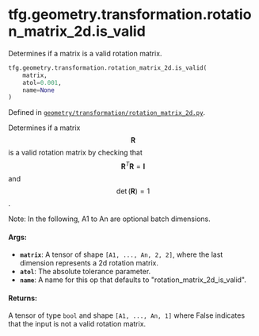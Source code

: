<div itemscope itemtype="http://developers.google.com/ReferenceObject">
<meta itemprop="name" content="tfg.geometry.transformation.rotation_matrix_2d.is_valid" />
<meta itemprop="path" content="Stable" />
</div>

# tfg.geometry.transformation.rotation_matrix_2d.is_valid

Determines if a matrix is a valid rotation matrix.

``` python
tfg.geometry.transformation.rotation_matrix_2d.is_valid(
    matrix,
    atol=0.001,
    name=None
)
```



Defined in [`geometry/transformation/rotation_matrix_2d.py`](https://github.com/tensorflow/agents/tree/master/tensorflow_graphics/geometry/transformation/rotation_matrix_2d.py).

<!-- Placeholder for "Used in" -->

Determines if a matrix $$\mathbf{R}$$ is a valid rotation matrix by checking
that $$\mathbf{R}^T\mathbf{R} = \mathbf{I}$$ and $$\det(\mathbf{R}) = 1$$.

Note:
  In the following, A1 to An are optional batch dimensions.

#### Args:

* <b>`matrix`</b>: A tensor of shape `[A1, ..., An, 2, 2]`, where the last dimension
    represents a 2d rotation matrix.
* <b>`atol`</b>: The absolute tolerance parameter.
* <b>`name`</b>: A name for this op that defaults to "rotation_matrix_2d_is_valid".


#### Returns:

A tensor of type `bool` and shape `[A1, ..., An, 1]` where False indicates
that the input is not a valid rotation matrix.